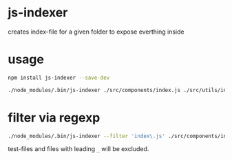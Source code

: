 # js-indexer

creates index-file for a given folder to expose everthing inside

# usage

```bash
npm install js-indexer --save-dev

./node_modules/.bin/js-indexer ./src/components/index.js ./src/utils/index.ts
```

# filter via regexp

```bash
./node_modules/.bin/js-indexer --filter 'index\.js' ./src/components/index.js ./src/utils/index.ts
```

test-files and files with leading `_` will be excluded.
